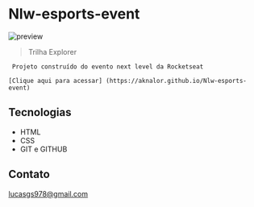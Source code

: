 # Nlw-esports-event

![preview](./.github/preview.png)

> Trilha Explorer

     Projeto construído do evento next level da Rocketseat

    [Clique aqui para acessar] (https://aknalor.github.io/Nlw-esports-event)

## Tecnologias

- HTML
- CSS
- GIT e GITHUB

## Contato

lucasgs978@gmail.com
